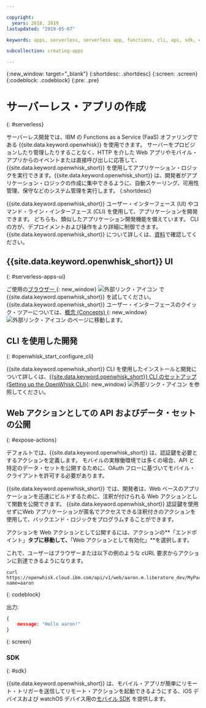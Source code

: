 ```yaml
---

copyright:
  years: 2018, 2019
lastupdated: "2019-05-07"

keywords: apps, serverless, serverless app, functions, cli, api, sdk, create serverless app, serverless app tutorial

subcollection: creating-apps

---
```

{:new_window: target="_blank"}
{:shortdesc: .shortdesc}
{:screen: .screen}
{:codeblock: .codeblock}
{:pre: .pre}

# サーバーレス・アプリの作成
{: #serverless}

サーバーレス開発では、IBM の Functions as a Service (FaaS) オファリングである {{site.data.keyword.openwhisk}} を使用できます。 サーバーをプロビジョンしたり管理したりすることなく、HTTP を介した Web アプリやモバイル・アプリからのイベントまたは直接呼び出しに応答して、{{site.data.keyword.openwhisk_short}} を使用してアプリケーション・ロジックを実行できます。{{site.data.keyword.openwhisk_short}} は、開発者がアプリケーション・ロジックの作成に集中できるように、自動スケーリング、可用性管理、保守などのシステム管理を実行します。
{:shortdesc}

{{site.data.keyword.openwhisk_short}} ユーザー・インターフェース (UI) やコマンド・ライン・インターフェース (CLI) を使用して、アプリケーションを開発できます。 どちらも、類似したアプリケーション開発機能を備えています。 CLI の方が、デプロイメントおよび操作をより詳細に制御できます。 {{site.data.keyword.openwhisk_short}} について詳しくは、[資料](/docs/openwhisk?topic=cloud-functions-getting_started)で確認してください。

## {{site.data.keyword.openwhisk_short}} UI
{: #serverless-apps-ui}

ご使用の[ブラウザー ](https://{DomainName}/openwhisk/actions){: new_window} ![外部リンク・アイコン](../../icons/launch-glyph.svg "外部リンク・アイコン") で {{site.data.keyword.openwhisk_short}} を試してください。 {{site.data.keyword.openwhisk_short}} ユーザー・インターフェースのクイック・ツアーについては、[概念 (Concepts) ](https://{DomainName}/openwhisk/learn){: new_window} ![外部リンク・アイコン](../../icons/launch-glyph.svg "外部リンク・アイコン") のページに移動します。

## CLI を使用した開発
{: #openwhisk_start_configure_cli}

{{site.data.keyword.openwhisk_short}} CLI を使用したインストールと開発について詳しくは、[{{site.data.keyword.openwhisk_short}} CLI のセットアップ (Setting up the OpenWhisk CLI)](https://{DomainName}/openwhisk/cli){: new_window} ![外部リンク・アイコン](../../icons/launch-glyph.svg "外部リンク・アイコン") を参照してください。

## Web アクションとしての API およびデータ・セットの公開
{: #expose-actions}

デフォルトでは、{{site.data.keyword.openwhisk_short}} は、認証鍵を必要とするアクションを定義します。 モバイルの実稼働環境では多くの場合、API と特定のデータ・セットを公開するために、OAuth フローに基づいてモバイル・クライアントを許可する必要があります。

{{site.data.keyword.openwhisk_short}} では、開発者は、Web ベースのアプリケーションを迅速にビルドするために、注釈が付けられる Web アクションとして関数を公開できます。 {{site.data.keyword.openwhisk_short}} 認証鍵を使用せずにWeb アプリケーションが匿名でアクセスできる注釈付きのアクションを使用して、バックエンド・ロジックをプログラムすることができます。

アクションを Web アクションとして公開するには、アクションの**「エンドポイント」**タブに移動して、**「Web アクションとして有効化」**を選択します。

これで、ユーザーはブラウザーまたは以下の例のような cURL 要求からアクションに到達できるようになります。
```
curl https://openwhisk.cloud.ibm.com/api/v1/web/aaron.m.liberatore_dev/MyPackage/helloWorld.json?name=aaron
```
{: codeblock}

出力:
```json
{
    message: "Hello aaron!"
}
```
{: screen}

### SDK
{: #sdk}

{{site.data.keyword.openwhisk_short}} は、モバイル・アプリが簡単にリモート・トリガーを送信してリモート・アクションを起動できるようにする、iOS デバイスおよび watchOS デバイス用の[モバイル SDK](/docs/openwhisk?topic=cloud-functions-openwhisk_mobile_sdk) を提供します。
